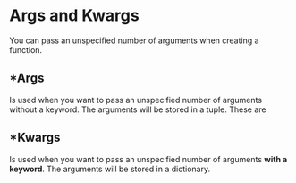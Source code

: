 # Args and Kwargs
You can pass an unspecified number of arguments when creating a function.
## *Args
Is used when you want to pass an unspecified number of arguments without a keyword. The arguments will be stored in a tuple.
These are 

## *Kwargs
Is used when you want to pass an unspecified number of arguments **with a keyword**. The arguments will be stored in a dictionary.
